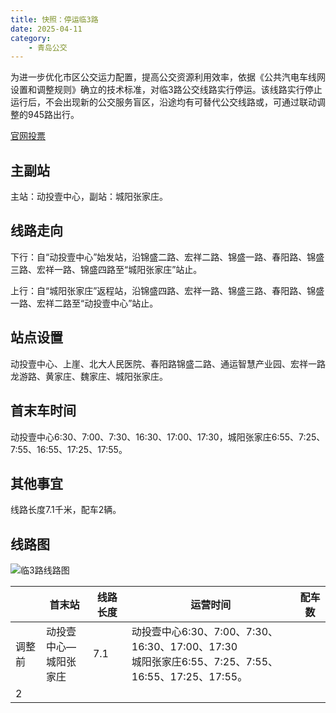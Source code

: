 ```yaml
---
title: 快照：停运临3路
date: 2025-04-11
category:
    - 青岛公交
---
```


为进一步优化市区公交运力配置，提高公交资源利用效率，依据《公共汽电车线网设置和调整规则》确立的技术标准，对临3路公交线路实行停运。该线路实行停止运行后，不会出现新的公交服务盲区，沿途均有可替代公交线路或，可通过联动调整的945路出行。

<!-- more -->

[官网投票](https://qdcykg.net/xlghDetails?newsId=1910561351890243584)

## 主副站

主站：动投壹中心，副站：城阳张家庄。

## 线路走向

下行：自“动投壹中心”始发站，沿锦盛二路、宏祥二路、锦盛一路、春阳路、锦盛三路、宏祥一路、锦盛四路至“城阳张家庄”站止。

上行：自“城阳张家庄”返程站，沿锦盛四路、宏祥一路、锦盛三路、春阳路、锦盛一路、宏祥二路至“动投壹中心”站止。

## 站点设置

动投壹中心、上崖、北大人民医院、春阳路锦盛二路、通运智慧产业园、宏祥一路龙游路、黄家庄、魏家庄、城阳张家庄。

## 首末车时间

动投壹中心6:30、7:00、7:30、16:30、17:00、17:30，城阳张家庄6:55、7:25、7:55、16:55、17:25、17:55。

## 其他事宜

线路长度7.1千米，配车2辆。

## 线路图

![临3路线路图](https://www.qdcykg.com:9089/system/file/v1/downloadFile?fileId=1910560652234199040)

|      |首末站|线路长度|运营时间|配车数|
|------|------|-------|--------|-----|
|调整前|动投壹中心—<br>城阳张家庄|7.1|动投壹中心6:30、7:00、7:30、16:30、17:00、17:30<br>城阳张家庄6:55、7:25、7:55、16:55、17:25、17:55。
|2|